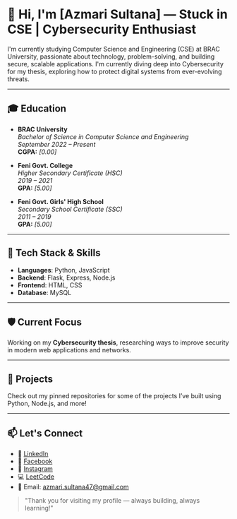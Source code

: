 # 👋 Hi, I'm [Azmari Sultana] — Stuck in CSE | Cybersecurity Enthusiast

I'm currently studying Computer Science and Engineering (CSE) at BRAC University, passionate about technology, problem-solving, and building secure, scalable applications. I'm currently diving deep into Cybersecurity for my thesis, exploring how to protect digital systems from ever-evolving threats.

---

## 🎓 Education

- **BRAC University**  
  *Bachelor of Science in Computer Science and Engineering*  
  *September 2022 – Present*  
  **CGPA:** _[0.00]_

- **Feni Govt. College**  
  *Higher Secondary Certificate (HSC)*  
  *2019 – 2021*  
  **GPA:** _[5.00]_

- **Feni Govt. Girls' High School**  
  *Secondary School Certificate (SSC)*  
  *2011 – 2019*  
  **GPA:** _[5.00]_

---

## 🚀 Tech Stack & Skills

- **Languages**: Python, JavaScript  
- **Backend**: Flask, Express, Node.js  
- **Frontend**: HTML, CSS  
- **Database**: MySQL  

---

## 🛡️ Current Focus

Working on my **Cybersecurity thesis**, researching ways to improve security in modern web applications and networks.

---

## 📂 Projects

Check out my pinned repositories for some of the projects I’ve built using Python, Node.js, and more!

---

## 📫 Let's Connect

- 💼 [LinkedIn](https://www.linkedin.com/in/azmari-sultana-a843a0252/)  
- 📘 [Facebook](https://www.facebook.com/tushmi.ibrahim/)  
- 📸 [Instagram](https://www.instagram.com/stories/i_yum_tush/)  
- 💻 [LeetCode](https://leetcode.com/u/azmarisultana/)  
- 💌 Email: azmari.sultana47@gmail.com

> "Thank you for visiting my profile — always building, always learning!"

